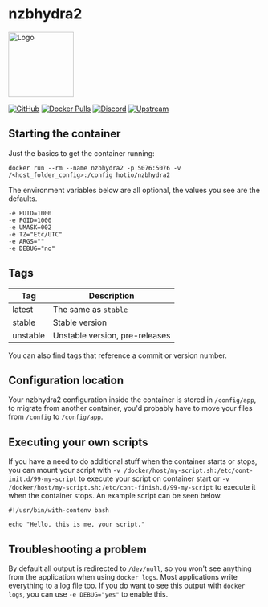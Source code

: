 # nzbhydra2

<img src="https://raw.githubusercontent.com/hotio/docker-nzbhydra2/master/img/nzbhydra2.png" alt="Logo" height="130" width="130">

[![GitHub](https://img.shields.io/badge/source-github-lightgrey)](https://github.com/hotio/docker-nzbhydra2)
[![Docker Pulls](https://img.shields.io/docker/pulls/hotio/nzbhydra2)](https://hub.docker.com/r/hotio/nzbhydra2)
[![Discord](https://img.shields.io/discord/610068305893523457?color=738ad6&label=discord&logo=discord&logoColor=white)](https://discord.gg/3SnkuKp)
[![Upstream](https://img.shields.io/badge/upstream-project-yellow)](https://github.com/theotherp/nzbhydra2)

## Starting the container

Just the basics to get the container running:

```shell
docker run --rm --name nzbhydra2 -p 5076:5076 -v /<host_folder_config>:/config hotio/nzbhydra2
```

The environment variables below are all optional, the values you see are the defaults.

```shell
-e PUID=1000
-e PGID=1000
-e UMASK=002
-e TZ="Etc/UTC"
-e ARGS=""
-e DEBUG="no"
```

## Tags

| Tag      | Description                    |
| ---------|--------------------------------|
| latest   | The same as `stable`           |
| stable   | Stable version                 |
| unstable | Unstable version, pre-releases |

You can also find tags that reference a commit or version number.

## Configuration location

Your nzbhydra2 configuration inside the container is stored in `/config/app`, to migrate from another container, you'd probably have to move your files from `/config` to `/config/app`.

## Executing your own scripts

If you have a need to do additional stuff when the container starts or stops, you can mount your script with `-v /docker/host/my-script.sh:/etc/cont-init.d/99-my-script` to execute your script on container start or `-v /docker/host/my-script.sh:/etc/cont-finish.d/99-my-script` to execute it when the container stops. An example script can be seen below.

```shell
#!/usr/bin/with-contenv bash

echo "Hello, this is me, your script."
```

## Troubleshooting a problem

By default all output is redirected to `/dev/null`, so you won't see anything from the application when using `docker logs`. Most applications write everything to a log file too. If you do want to see this output with `docker logs`, you can use `-e DEBUG="yes"` to enable this.

